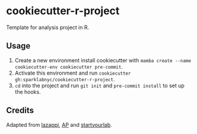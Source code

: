 # cookiecutter-r-project

Template for analysis project in R.

## Usage

1. Create a new environment install cookiecutter with `mamba create --name cookiecutter-env cookiecutter pre-commit`.
2. Activate this environment and run `cookiecutter gh:sparklabnyc/cookiecutter-r-project`.
3. `cd` into the project and run `git init` and `pre-commit install` to set up the hooks.

## Credits

Adapted from [lazappi](https://github.com/lazappi/cookiecutter-r-analysis), [AP](https://github.com/associatedpress/cookiecutter-r-project) and [startyourlab](https://github.com/startyourlab/r-project-template).
